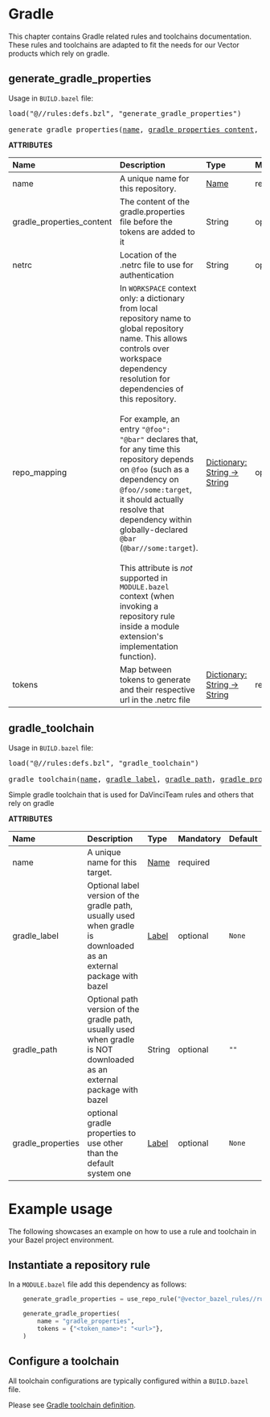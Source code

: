 # Gradle
This chapter contains Gradle related rules and toolchains documentation. These rules and toolchains are adapted to fit the needs for our Vector products which rely on gradle.

<a id="generate_gradle_properties"></a>

## generate_gradle_properties

Usage in `BUILD.bazel` file:

<pre>
load("@//rules:defs.bzl", "generate_gradle_properties")

generate_gradle_properties(<a href="#generate_gradle_properties-name">name</a>, <a href="#generate_gradle_properties-gradle_properties_content">gradle_properties_content</a>, <a href="#generate_gradle_properties-netrc">netrc</a>, <a href="#generate_gradle_properties-repo_mapping">repo_mapping</a>, <a href="#generate_gradle_properties-tokens">tokens</a>)
</pre>

**ATTRIBUTES**


| Name  | Description | Type | Mandatory | Default |
| :------------- | :------------- | :------------- | :------------- | :------------- |
| <a id="generate_gradle_properties-name"></a>name |  A unique name for this repository.   | <a href="https://bazel.build/concepts/labels#target-names">Name</a> | required |  |
| <a id="generate_gradle_properties-gradle_properties_content"></a>gradle_properties_content |  The content of the gradle.properties file before the tokens are added to it   | String | optional |  `""`  |
| <a id="generate_gradle_properties-netrc"></a>netrc |  Location of the .netrc file to use for authentication   | String | optional |  `""`  |
| <a id="generate_gradle_properties-repo_mapping"></a>repo_mapping |  In `WORKSPACE` context only: a dictionary from local repository name to global repository name. This allows controls over workspace dependency resolution for dependencies of this repository.<br><br>For example, an entry `"@foo": "@bar"` declares that, for any time this repository depends on `@foo` (such as a dependency on `@foo//some:target`, it should actually resolve that dependency within globally-declared `@bar` (`@bar//some:target`).<br><br>This attribute is _not_ supported in `MODULE.bazel` context (when invoking a repository rule inside a module extension's implementation function).   | <a href="https://bazel.build/rules/lib/dict">Dictionary: String -> String</a> | optional |  |
| <a id="generate_gradle_properties-tokens"></a>tokens |  Map between tokens to generate and their respective url in the .netrc file   | <a href="https://bazel.build/rules/lib/dict">Dictionary: String -> String</a> | required |  |

<a id="gradle_toolchain"></a>

## gradle_toolchain

Usage in `BUILD.bazel` file:

<pre>
load("@//rules:defs.bzl", "gradle_toolchain")

gradle_toolchain(<a href="#gradle_toolchain-name">name</a>, <a href="#gradle_toolchain-gradle_label">gradle_label</a>, <a href="#gradle_toolchain-gradle_path">gradle_path</a>, <a href="#gradle_toolchain-gradle_properties">gradle_properties</a>)
</pre>

Simple gradle toolchain that is used for DaVinciTeam rules and others that rely on gradle

**ATTRIBUTES**


| Name  | Description | Type | Mandatory | Default |
| :------------- | :------------- | :------------- | :------------- | :------------- |
| <a id="gradle_toolchain-name"></a>name |  A unique name for this target.   | <a href="https://bazel.build/concepts/labels#target-names">Name</a> | required |  |
| <a id="gradle_toolchain-gradle_label"></a>gradle_label |  Optional label version of the gradle path, usually used when gradle is downloaded as an external package with bazel   | <a href="https://bazel.build/concepts/labels">Label</a> | optional |  `None`  |
| <a id="gradle_toolchain-gradle_path"></a>gradle_path |  Optional path version of the gradle path, usually used when gradle is NOT downloaded as an external package with bazel   | String | optional |  `""`  |
| <a id="gradle_toolchain-gradle_properties"></a>gradle_properties |  optional gradle properties to use other than the default system one   | <a href="https://bazel.build/concepts/labels">Label</a> | optional |  `None`  |


# Example usage
The following showcases an example on how to use a rule and toolchain in your Bazel project environment.

## Instantiate a repository rule

In a ```MODULE.bazel``` file add this dependency as follows:

```python
    generate_gradle_properties = use_repo_rule("@vector_bazel_rules//rules:defs.bzl", "generate_gradle_properties")

    generate_gradle_properties(
        name = "gradle_properties",
        tokens = {"<token_name>": "<url>"},
    )
```

## Configure a toolchain

All toolchain configurations are typically configured within a `BUILD.bazel` file. 

Please see [Gradle toolchain definition](../toolchains.md#gradle-toolchains).

